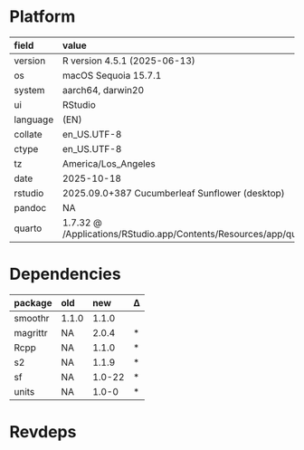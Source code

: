 # Platform

|field    |value                                                                       |
|:--------|:---------------------------------------------------------------------------|
|version  |R version 4.5.1 (2025-06-13)                                                |
|os       |macOS Sequoia 15.7.1                                                        |
|system   |aarch64, darwin20                                                           |
|ui       |RStudio                                                                     |
|language |(EN)                                                                        |
|collate  |en_US.UTF-8                                                                 |
|ctype    |en_US.UTF-8                                                                 |
|tz       |America/Los_Angeles                                                         |
|date     |2025-10-18                                                                  |
|rstudio  |2025.09.0+387 Cucumberleaf Sunflower (desktop)                              |
|pandoc   |NA                                                                          |
|quarto   |1.7.32 @ /Applications/RStudio.app/Contents/Resources/app/quarto/bin/quarto |

# Dependencies

|package  |old   |new    |Δ  |
|:--------|:-----|:------|:--|
|smoothr  |1.1.0 |1.1.0  |   |
|magrittr |NA    |2.0.4  |*  |
|Rcpp     |NA    |1.1.0  |*  |
|s2       |NA    |1.1.9  |*  |
|sf       |NA    |1.0-22 |*  |
|units    |NA    |1.0-0  |*  |

# Revdeps

